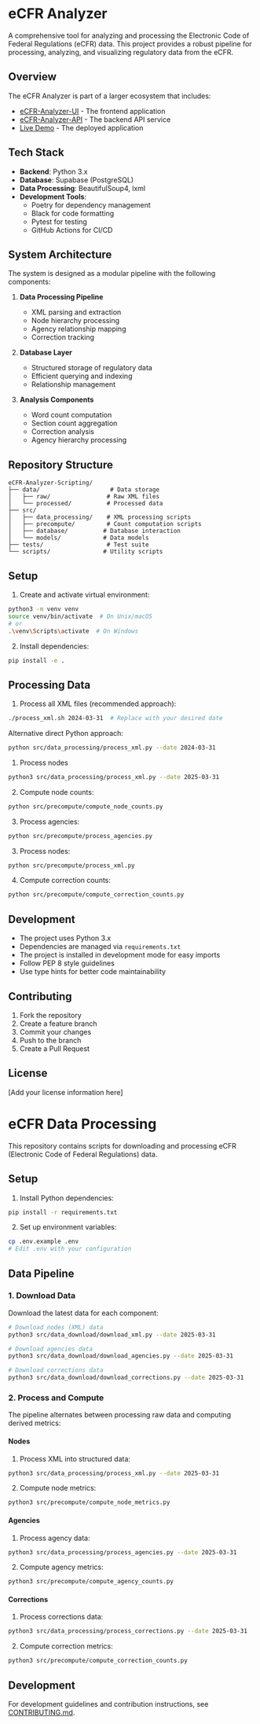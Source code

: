 # eCFR Analyzer

A comprehensive tool for analyzing and processing the Electronic Code of Federal Regulations (eCFR) data. This project provides a robust pipeline for processing, analyzing, and visualizing regulatory data from the eCFR.

## Overview

The eCFR Analyzer is part of a larger ecosystem that includes:
- [eCFR-Analyzer-UI](https://github.com/your-org/eCFR-Analyzer-UI) - The frontend application
- [eCFR-Analyzer-API](https://github.com/your-org/eCFR-Analyzer-API) - The backend API service
- [Live Demo](https://ecfr-analyzer.vercel.app) - The deployed application

## Tech Stack

- **Backend**: Python 3.x
- **Database**: Supabase (PostgreSQL)
- **Data Processing**: BeautifulSoup4, lxml
- **Development Tools**:
  - Poetry for dependency management
  - Black for code formatting
  - Pytest for testing
  - GitHub Actions for CI/CD

## System Architecture

The system is designed as a modular pipeline with the following components:

1. **Data Processing Pipeline**
   - XML parsing and extraction
   - Node hierarchy processing
   - Agency relationship mapping
   - Correction tracking

2. **Database Layer**
   - Structured storage of regulatory data
   - Efficient querying and indexing
   - Relationship management

3. **Analysis Components**
   - Word count computation
   - Section count aggregation
   - Correction analysis
   - Agency hierarchy processing

## Repository Structure

```
eCFR-Analyzer-Scripting/
├── data/                    # Data storage
│   ├── raw/                # Raw XML files
│   └── processed/          # Processed data
├── src/
│   ├── data_processing/    # XML processing scripts
│   ├── precompute/         # Count computation scripts
│   ├── database/          # Database interaction
│   └── models/            # Data models
├── tests/                  # Test suite
└── scripts/               # Utility scripts
```

## Setup

1. Create and activate virtual environment:
```bash
python3 -m venv venv
source venv/bin/activate  # On Unix/macOS
# or
.\venv\Scripts\activate  # On Windows
```

2. Install dependencies:
```bash
pip install -e .
```

## Processing Data

1. Process all XML files (recommended approach):
```bash
./process_xml.sh 2024-03-31  # Replace with your desired date
```

Alternative direct Python approach:
```bash
python src/data_processing/process_xml.py --date 2024-03-31
```

1. Process nodes
```bash
python3 src/data_processing/process_xml.py --date 2025-03-31
```

2. Compute node counts:
```bash
python src/precompute/compute_node_counts.py
```

3. Process agencies:
```bash
python src/precompute/process_agencies.py
```

3. Process nodes:
```bash
python src/precompute/process_xml.py
```

4. Compute correction counts:
```bash
python src/precompute/compute_correction_counts.py
```

## Development

- The project uses Python 3.x
- Dependencies are managed via `requirements.txt`
- The project is installed in development mode for easy imports
- Follow PEP 8 style guidelines
- Use type hints for better code maintainability

## Contributing

1. Fork the repository
2. Create a feature branch
3. Commit your changes
4. Push to the branch
5. Create a Pull Request

## License

[Add your license information here]

# eCFR Data Processing

This repository contains scripts for downloading and processing eCFR (Electronic Code of Federal Regulations) data.

## Setup

1. Install Python dependencies:
```bash
pip install -r requirements.txt
```

2. Set up environment variables:
```bash
cp .env.example .env
# Edit .env with your configuration
```

## Data Pipeline

### 1. Download Data

Download the latest data for each component:

```bash
# Download nodes (XML) data
python3 src/data_download/download_xml.py --date 2025-03-31

# Download agencies data
python3 src/data_download/download_agencies.py --date 2025-03-31

# Download corrections data
python3 src/data_download/download_corrections.py --date 2025-03-31
```

### 2. Process and Compute

The pipeline alternates between processing raw data and computing derived metrics:

#### Nodes
1. Process XML into structured data:
```bash
python3 src/data_processing/process_xml.py --date 2025-03-31
```

2. Compute node metrics:
```bash
python3 src/precompute/compute_node_metrics.py
```

#### Agencies
1. Process agency data:
```bash
python3 src/data_processing/process_agencies.py --date 2025-03-31
```

2. Compute agency metrics:
```bash
python3 src/precompute/compute_agency_counts.py
```

#### Corrections
1. Process corrections data:
```bash
python3 src/data_processing/process_corrections.py --date 2025-03-31
```

2. Compute correction metrics:
```bash
python3 src/precompute/compute_correction_counts.py
```

## Development

For development guidelines and contribution instructions, see [CONTRIBUTING.md](CONTRIBUTING.md).